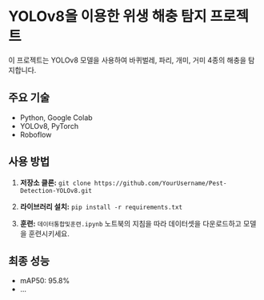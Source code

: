 # YOLOv8을 이용한 위생 해충 탐지 프로젝트

이 프로젝트는 YOLOv8 모델을 사용하여 바퀴벌레, 파리, 개미, 거미 4종의 해충을 탐지합니다.

## 주요 기술
- Python, Google Colab
- YOLOv8, PyTorch
- Roboflow

## 사용 방법

1. **저장소 클론:**
   `git clone https://github.com/YourUsername/Pest-Detection-YOLOv8.git`

2. **라이브러리 설치:**
   `pip install -r requirements.txt`

3. **훈련:**
   `데이터통합및훈련.ipynb` 노트북의 지침을 따라 데이터셋을 다운로드하고 모델을 훈련시키세요.

## 최종 성능
- mAP50: 95.8%
- ...
